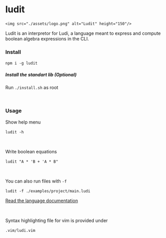 # ludit


<p align="center">

    <img src="./assets/logo.png" alt="Ludit" height="150"/>
    
</p>

Ludit is an interpretor for Ludi, a language meant to express and compute boolean algebra expressions in the CLI.

### Install

```
npm i -g ludit
```

##### Install the standart lib (Optional)

Run `./install.sh` as root

<br/>

### Usage

Show help menu

```
ludit -h
```

<br/>

Write boolean equations

```
ludit "A * 'B + 'A * B"
```

<br/>

You can also run files with `-f`

```
ludit -f ./examples/project/main.ludi
```

[Read the language documentation](https://github.com/matiasvlevi/ludit/blob/parser/DOCUMENTATION.md)

<br/>

Syntax highlighting file for vim is provided under

```
.vim/ludi.vim
```
